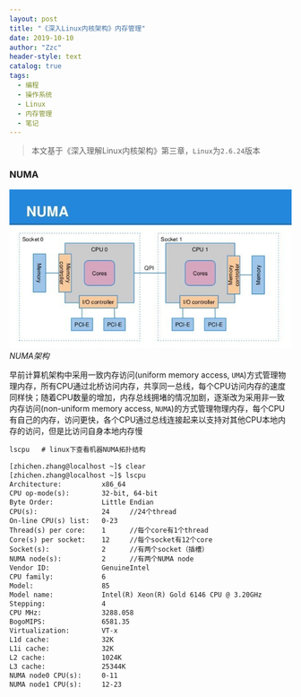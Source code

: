 ```yaml
---
layout: post
title: "《深入Linux内核架构》内存管理"
date: 2019-10-10
author: "Zzc"
header-style: text
catalog: true
tags:
  - 编程
  - 操作系统
  - Linux
  - 内存管理
  - 笔记
---
```


> 本文基于《深入理解Linux内核架构》第三章，`Linux`为`2.6.24`版本

### NUMA

![img](/img/in-post/post-memory-management/201910101521.jpg)
*NUMA架构*

早前计算机架构中采用一致内存访问(uniform memory access, `UMA`)方式管理物理内存，所有CPU通过北桥访问内存，共享同一总线，每个CPU访问内存的速度同样快；随着CPU数量的增加，内存总线拥堵的情况加剧，逐渐改为采用非一致内存访问(non-uniform memory access, `NUMA`)的方式管理物理内存，每个CPU有自己的内存，访问更快，各个CPU通过总线连接起来以支持对其他CPU本地内存的访问，但是比访问自身本地内存慢

```shell
lscpu   # linux下查看机器NUMA拓扑结构
```

```
[zhichen.zhang@localhost ~]$ clear
[zhichen.zhang@localhost ~]$ lscpu
Architecture:          x86_64
CPU op-mode(s):        32-bit, 64-bit
Byte Order:            Little Endian
CPU(s):                24     //24个thread
On-line CPU(s) list:   0-23
Thread(s) per core:    1      //每个core有1个thread
Core(s) per socket:    12     //每个socket有12个core
Socket(s):             2      //有两个socket（插槽）
NUMA node(s):          2      //有两个NUMA node
Vendor ID:             GenuineIntel
CPU family:            6
Model:                 85
Model name:            Intel(R) Xeon(R) Gold 6146 CPU @ 3.20GHz
Stepping:              4
CPU MHz:               3288.058
BogoMIPS:              6581.35
Virtualization:        VT-x
L1d cache:             32K
L1i cache:             32K
L2 cache:              1024K
L3 cache:              25344K
NUMA node0 CPU(s):     0-11
NUMA node1 CPU(s):     12-23
```

